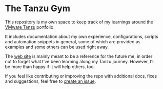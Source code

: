 # The Tanzu Gym

This repository is my own space to keep track of my learnings around the [VMware Tanzu](https://tanzu.vmware.com/tanzu) portfolio.

It includes documentation about my own experience, configurations, scripts and automation snippets in general, some of which are provided as examples and some others can be used right away.

The [web site](https://matteo-magni.github.io/tanzugym/) is mainly meant to be a reference for the future me,
in order not to forget what I've been learning along my Tanzu journey.
However, I'll be more than happy if it will help others, too.

If you feel like contributing or improving the repo with additional docs, fixes and suggestions, feel free to [create an issue](https://github.com/matteo-magni/tanzugym/issues).
